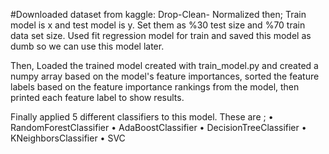 #Downloaded dataset from kaggle: Drop-Clean- Normalized then;
Train model is x and test model is y. Set them as %30 test size and %70 train data set size. Used fit regression model for train and saved this model as dumb so we can use this model later.

Then, Loaded the trained model created with train_model.py and created a numpy array based on the model's feature importances, sorted the feature labels based on the feature importance rankings from the model, then printed each feature label to show results.

Finally applied 5 different classifiers to this model. These are ;
•	RandomForestClassifier
•	AdaBoostClassifier
•	DecisionTreeClassifier
•	KNeighborsClassifier
•	SVC
